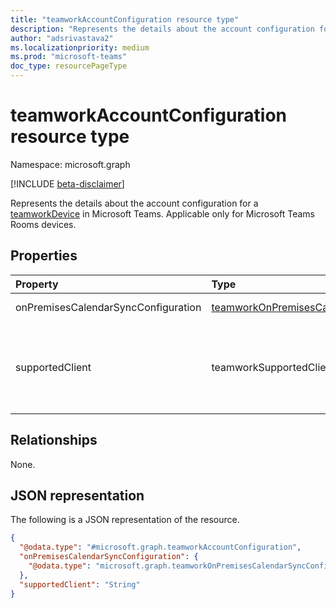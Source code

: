 ```yaml
---
title: "teamworkAccountConfiguration resource type"
description: "Represents the details about the account configuration for a device in Microsoft Teams."
author: "adsrivastava2"
ms.localizationpriority: medium
ms.prod: "microsoft-teams"
doc_type: resourcePageType
---
```


# teamworkAccountConfiguration resource type

Namespace: microsoft.graph

[!INCLUDE [beta-disclaimer](../../includes/beta-disclaimer.md)]

Represents the details about the account configuration for a [teamworkDevice](../resources/teamworkdevice.md) in Microsoft Teams. Applicable only for Microsoft Teams Rooms devices.

## Properties
|Property|Type|Description|
|:---|:---|:---|
|onPremisesCalendarSyncConfiguration|[teamworkOnPremisesCalendarSyncConfiguration](../resources/teamworkonpremisescalendarsyncconfiguration.md)|The account used to sync the calendar.|
|supportedClient|teamworkSupportedClient|The supported Teams client. The possible values are: `unknown`, `skypeDefaultAndTeams`, `teamsDefaultAndSkype`, `skypeOnly`, `teamsOnly`, `unknownFutureValue`.|

## Relationships
None.

## JSON representation
The following is a JSON representation of the resource.
<!-- {
  "blockType": "resource",
  "@odata.type": "microsoft.graph.teamworkAccountConfiguration"
}
-->
``` json
{
  "@odata.type": "#microsoft.graph.teamworkAccountConfiguration",
  "onPremisesCalendarSyncConfiguration": {
    "@odata.type": "microsoft.graph.teamworkOnPremisesCalendarSyncConfiguration"
  },
  "supportedClient": "String"
}
```

